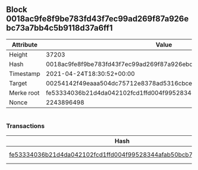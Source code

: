 ## Block 0018ac9fe8f9be783fd43f7ec99ad269f87a926ebc73a7bb4c5b9118d37a6ff1

Attribute | Value
--- | ---
Height | 37203
Hash | 0018ac9fe8f9be783fd43f7ec99ad269f87a926ebc73a7bb4c5b9118d37a6ff1
Timestamp | 2021-04-24T18:30:52+00:00
Target | 00254142f49eaaa504dc75712e8378ad5316cbcead634704b3734b6271167cc4
Merke root | fe53334036b21d4da042102fcd1ffd004f99528344afab50bcb7bbd716a9f28a
Nonce | 2243896498

```

```

### Transactions

Hash | Amount
--- | ---
[fe53334036b21d4da042102fcd1ffd004f99528344afab50bcb7bbd716a9f28a](fe53334036b21d4da042102fcd1ffd004f99528344afab50bcb7bbd716a9f28a.md) | 10.00000000 SKEPTI 
